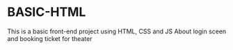 # BASIC-HTML
This is a basic front-end project using HTML, CSS and JS
About login sceen and booking ticket for theater
